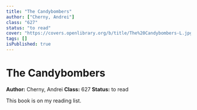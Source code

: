 ```yaml
---
title: "The Candybombers"
author: ["Cherny, Andrei"]
class: "627"
status: "to read"
cover: "https://covers.openlibrary.org/b/title/The%20Candybombers-L.jpg"
tags: []
isPublished: true
---
```


# The Candybombers

**Author:** Cherny, Andrei
**Class:** 627
**Status:** to read

This book is on my reading list. 